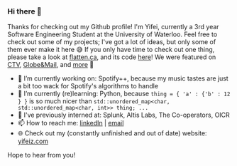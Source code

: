 ### Hi there 👋

Thanks for checking out my Github profile! I'm Yifei, currently a 3rd year Software Engineering Student at the University of Waterloo. Feel free to check out some of my projects; I've got a lot of ideas, but only some of them ever make it here 😅  If you only have time to check out one thing, please take a look at [flatten.ca](https://flatten.ca), and its code [here](https://github.com/flatten-official)! We were featured on [CTV](https://www.ctvnews.ca/sci-tech/canadian-university-students-create-map-of-self-reported-potential-covid-19-cases-1.4872245), [Globe&Mail](https://www.theglobeandmail.com/canada/article-how-big-data-population-health-and-other-scientists-are-trying-to-map/), and [more](https://www.flatten.ca/about) 👀

- 🔭 I’m currently working on: Spotify++, because my music tastes are just a bit too wack for Spotify's algorithms to handle
- 🌱 I’m currently (re)learning: Python, because `thing = { 'a' : {'b' : 12 } }` is so much nicer than `std::unordered_map<char, std::unordered_map<char, int>> thing; ...`
- 🎒 I've previously interned at: Splunk, Altis Labs, The Co-operators, OICR
- 📫 How to reach me: [linkedIn](https://linkedin.com/in/yifei-zhang1) | [email](mailto:yifei7.zhang@gmail.com)
- 🌐 Check out my (constantly unfinished and out of date) website: [yifeiz.com](https://yifeiz.com)

Hope to hear from you!

<!--
**yifeiz/yifeiz** is a ✨ _special_ ✨ repository because its `README.md` (this file) appears on your GitHub profile.

Here are some ideas to get you started:

- 🔭 I’m currently working on ...
- 🌱 I’m currently learning ...
- 👯 I’m looking to collaborate on ...
- 🤔 I’m looking for help with ...
- 💬 Ask me about ...
- 📫 How to reach me: ...
- 😄 Pronouns: ...
- ⚡ Fun fact: ...
-->
